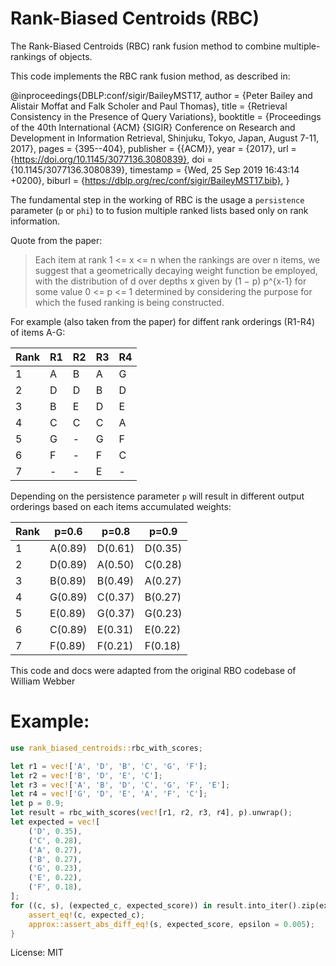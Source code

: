 # Rank-Biased Centroids (RBC)

The Rank-Biased Centroids (RBC) rank fusion method to combine multiple-rankings of objects.

This code implements the RBC rank fusion method, as described in:

@inproceedings{DBLP:conf/sigir/BaileyMST17,
  author    = {Peter Bailey and
               Alistair Moffat and
               Falk Scholer and
               Paul Thomas},
  title     = {Retrieval Consistency in the Presence of Query Variations},
  booktitle = {Proceedings of the 40th International {ACM} {SIGIR} Conference on
               Research and Development in Information Retrieval, Shinjuku, Tokyo,
               Japan, August 7-11, 2017},
  pages     = {395--404},
  publisher = {{ACM}},
  year      = {2017},
  url       = {https://doi.org/10.1145/3077136.3080839},
  doi       = {10.1145/3077136.3080839},
  timestamp = {Wed, 25 Sep 2019 16:43:14 +0200},
  biburl    = {https://dblp.org/rec/conf/sigir/BaileyMST17.bib},
}

The fundamental step in the working of RBC is the usage a `persistence`
parameter (`p` or `phi`) to to fusion multiple ranked lists based only on rank information.

Quote from the paper:

> Each item at rank 1 <= x <= n when the rankings are over n items, we suggest that a geometrically decaying weight function be employed, with the distribution of d over depths x given by (1 − p) p^{x-1} for some value 0 <= p <= 1 determined by considering the purpose for which the fused ranking is being constructed. 

For example (also taken from the paper) for diffent rank orderings (R1-R4) of items A-G:

|Rank| R1  | R2  | R3  | R4  |
| ---| --- | --- | --- | --- |
| 1  |  A  |  B  |  A  |  G  |
| 2  |  D  |  D  |  B  |  D  |
| 3  |  B  |  E  |  D  |  E  |
| 4  |  C  |  C  |  C  |  A  |
| 5  |  G  |  -  |  G  |  F  |
| 6  |  F  |  -  |  F  |  C  |
| 7  |  -  |  -  |  E  |  -  |

Depending on the persistence parameter `p` will result in different output orderings based
on each items accumulated weights:

|Rank|   p=0.6   | p=0.8   | p=0.9   |
| ---| ------    | ------  | ------  |
| 1  |  A(0.89)  | D(0.61) | D(0.35) |
| 2  |  D(0.89)  | A(0.50) | C(0.28) |
| 3  |  B(0.89)  | B(0.49) | A(0.27) |
| 4  |  G(0.89)  | C(0.37) | B(0.27) |
| 5  |  E(0.89)  | G(0.37) | G(0.23) |
| 6  |  C(0.89)  | E(0.31) | E(0.22) |
| 7  |  F(0.89)  | F(0.21) | F(0.18) |

This code and docs were adapted from the original RBO codebase of William Webber

# Example:


```rust
use rank_biased_centroids::rbc_with_scores;

let r1 = vec!['A', 'D', 'B', 'C', 'G', 'F'];
let r2 = vec!['B', 'D', 'E', 'C'];
let r3 = vec!['A', 'B', 'D', 'C', 'G', 'F', 'E'];
let r4 = vec!['G', 'D', 'E', 'A', 'F', 'C'];
let p = 0.9;
let result = rbc_with_scores(vec![r1, r2, r3, r4], p).unwrap();
let expected = vec![
    ('D', 0.35),
    ('C', 0.28),
    ('A', 0.27),
    ('B', 0.27),
    ('G', 0.23),
    ('E', 0.22),
    ('F', 0.18),
];
for ((c, s), (expected_c, expected_score)) in result.into_iter().zip(expected.into_iter()) {
    assert_eq!(c, expected_c);
    approx::assert_abs_diff_eq!(s, expected_score, epsilon = 0.005);
}

```

License: MIT
